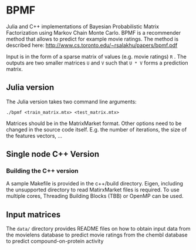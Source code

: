 # BPMF

Julia and C++ implementations of Bayesian Probabilistic Matrix Factorization using Markov Chain Monte Carlo. BPMF is a 
recommender method that allows to predict for example movie ratings. The method is described here: http://www.cs.toronto.edu/~rsalakhu/papers/bpmf.pdf

Input is in the form of a sparse matrix of values (e.g. movie ratings) `R` . The outputs are two smaller matrices `U` and `V` such that `U * V` forms a prediction matrix.

## Julia version

The Julia version takes two command line arguments:

`./bpmf <train_matrix.mtx> <test_matrix.mtx>`

Matrices should be in the MatrixMarket format. Other options need to be changed in the source code itself. E.g. the number of iterations, the size of the features vectors, ...

## Single node C++ Version 

### Building the C++ version

A sample Makefile is provided in the c++/build directory. Eigen, including the unsupported directory to read MatirxMarket files is required. To use multiple cores, Threading Building Blocks (TBB) or OpenMP can be used. 

## Input matrices
The `data/` directory provides README files on how to obtain input data from the movielens database to predict movie ratings 
from the chembl database to predict compound-on-protein activity

